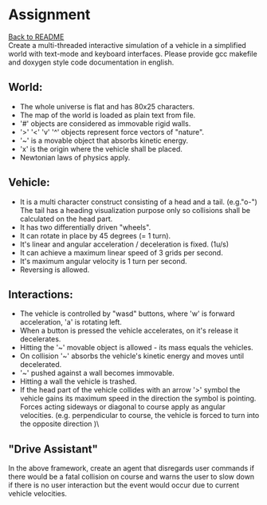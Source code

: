 # Assignment
[Back to README](README.md)\
Create a multi-threaded interactive simulation of a vehicle in a simplified world
with text-mode and keyboard interfaces. Please provide gcc makefile and doxygen style
code documentation in english.
## World:
- The whole universe is flat and has 80x25 characters.
- The map of the world is loaded as plain text from file.
- '#' objects are considered as immovable rigid walls.
- '>' '<' 'v' '^' objects represent force vectors of "nature".
- '~' is a movable object that absorbs kinetic energy.
- 'x' is the origin where the vehicle shall be placed.
- Newtonian laws of physics apply.
## Vehicle:
- It is a multi character construct consisting of a head and a tail. (e.g."o-") The tail has a heading visualization purpose only so collisions shall be calculated on the head part.
- It has two differentially driven "wheels".
- It can rotate in place by 45 degrees (= 1 turn).
- It's linear and angular acceleration / deceleration is fixed. (1u/s)
- It can achieve a maximum linear speed of 3 grids per second.
- It's maximum angular velocity is 1 turn per second.
- Reversing is allowed.
## Interactions:
- The vehicle is controlled by "wasd" buttons, where 'w' is forward
acceleration, 'a' is rotating left.
- When a button is pressed the vehicle accelerates, on it's release it
decelerates.
- Hitting the '~' movable object is allowed - its mass equals the
vehicles.
- On collision '~' absorbs the vehicle's kinetic energy and
moves until decelerated.
- '~' pushed against a wall becomes immovable.
- Hitting a wall the vehicle is trashed.
- If the head part of the vehicle collides with an arrow '>' symbol the
vehicle gains its maximum speed in the direction the symbol is pointing.
Forces acting sideways or diagonal to course apply as angular
velocities. (e.g. perpendicular to course, the vehicle is forced to turn
into the opposite direction )\
## "Drive Assistant"
In the above framework, create an agent that disregards user commands if there would
be a fatal collision on course and warns the user to slow down if there is no user
interaction but the event would occur due to current vehicle velocities.
